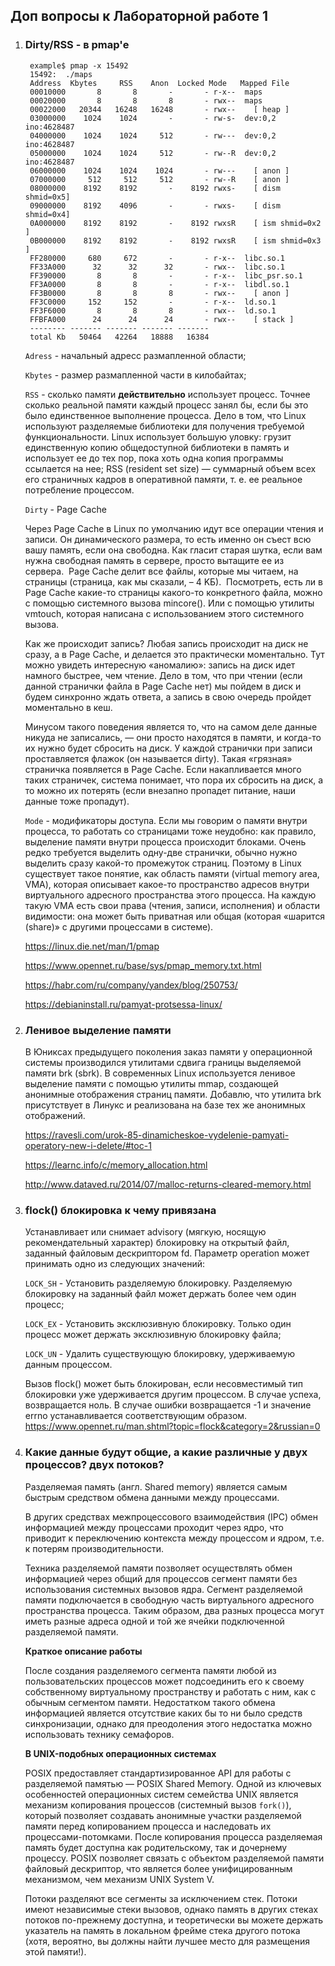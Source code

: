 ## Доп вопросы к Лабораторной работе 1
1. ### Dirty/RSS - в pmap'е
   ```
    example$ pmap -x 15492
    15492:  ./maps
    Address  Kbytes     RSS    Anon  Locked Mode   Mapped File
    00010000       8       8       -       - r-x--  maps
    00020000       8       8       8       - rwx--  maps
    00022000   20344   16248   16248       - rwx--    [ heap ]
    03000000    1024    1024       -       - rw-s-  dev:0,2 ino:4628487
    04000000    1024    1024     512       - rw---  dev:0,2 ino:4628487
    05000000    1024    1024     512       - rw--R  dev:0,2 ino:4628487
    06000000    1024    1024    1024       - rw---    [ anon ]
    07000000     512     512     512       - rw--R    [ anon ]
    08000000    8192    8192       -    8192 rwxs-    [ dism shmid=0x5]
    09000000    8192    4096       -       - rwxs-    [ dism shmid=0x4]
    0A000000    8192    8192       -    8192 rwxsR    [ ism shmid=0x2 ]
    0B000000    8192    8192       -    8192 rwxsR    [ ism shmid=0x3 ]
    FF280000     680     672       -       - r-x--  libc.so.1
    FF33A000      32      32      32       - rwx--  libc.so.1
    FF390000       8       8       -       - r-x--  libc_psr.so.1
    FF3A0000       8       8       -       - r-x--  libdl.so.1
    FF3B0000       8       8       8       - rwx--    [ anon ]
    FF3C0000     152     152       -       - r-x--  ld.so.1
    FF3F6000       8       8       8       - rwx--  ld.so.1
    FFBFA000      24      24      24       - rwx--    [ stack ]
    -------- ------- ------- ------- -------
    total Kb   50464   42264   18888   16384
    ``` 
    `Adress` - начальный адресс размапленной области;
    
    `Kbytes` - размер размапленной части в килобайтах;
    
    `RSS` - сколько памяти **действительно** использует процесс. Точнее сколько реальной памяти каждый процесс занял бы, если  бы  это было единственное выполнение процесса. Дело в том, что Linux используют разделяемые библиотеки для получения  требуемой  функциональности. Linux использует  большую  уловку:  грузит  единственную копию общедоступной библиотеки  в  память и использует ее до тех пор, пока хоть одна копия программы ссылается на нее;
    RSS (resident set size) — суммарный объем всех его страничных кадров в оперативной памяти, т. е. ее реальное потребление процессом.
    
    `Dirty` - Page Cache

      Через Page Cache в Linux по умолчанию идут все операции чтения и записи. Он динамического размера, то есть именно он съест всю вашу память, если она свободна. Как гласит старая шутка, если вам нужна свободная память в сервере, просто вытащите ее из сервера.  Page Cache делит все файлы, которые мы читаем, на страницы (страница, как мы сказали, – 4 KБ).  Посмотреть, есть ли в Page Cache какие-­то страницы какого-­то конкретного файла, можно с помощью системного вызова mincore(). Или с помощью утилиты vmtouch, которая написана с использованием этого системного вызова.

      Как же происходит запись? Любая запись происходит на диск не сразу, а в Page Cache, и делается это практически моментально. Тут можно увидеть интересную «аномалию»: запись на диск идет намного быстрее, чем чтение. Дело в том, что при чтении (если данной странички файла в Page Cache нет) мы пойдем в диск и будем синхронно ждать ответа, а запись в свою очередь пройдет моментально в кеш.

      Минусом такого поведения является то, что на самом деле данные никуда не записались, — они просто находятся в памяти, и когда-­то их нужно будет сбросить на диск. У каждой странички при записи проставляется флажок (он называется dirty). Такая «грязная» страничка появляется в Page Cache. Если накапливается много таких страничек, система понимает, что пора их сбросить на диск, а то можно их потерять (если внезапно пропадет питание, наши данные тоже пропадут).

    
    `Mode` - модификаторы доступа. Если мы говорим о памяти внутри процесса, то работать со страницами тоже неудобно: как правило, выделение памяти внутри процесса происходит блоками. Очень редко требуется выделить одну­-две странички, обычно нужно выделить сразу какой-­то промежуток страниц. Поэтому в Linux существует такое понятие, как область памяти (virtual memory area, VMA), которая описывает какое-­то пространство адресов внутри виртуального адресного пространства этого процесса. На каждую такую VMA есть свои права (чтения, записи, исполнения) и области видимости: она может быть приватная или общая (которая «шарится (share)» с другими процессами в системе).

    https://linux.die.net/man/1/pmap

    https://www.opennet.ru/base/sys/pmap_memory.txt.html
    
    https://habr.com/ru/company/yandex/blog/250753/
    
    https://debianinstall.ru/pamyat-protsessa-linux/
    
2. ### Ленивое выделение памяти

   В Юниксах предыдущего поколения заказ памяти у операционной системы производился утилитами сдвига границы выделяемой памяти brk (sbrk). В современных Linux используется ленивое выделение памяти с помощью утилиты mmap, создающей анонимные отображения страниц памяти. Добавлю, что утилита brk присутствует в Линукс и реализована на базе тех же анонимных отображений.

   https://ravesli.com/urok-85-dinamicheskoe-vydelenie-pamyati-operatory-new-i-delete/#toc-1
   
   https://learnc.info/c/memory_allocation.html

   http://www.dataved.ru/2014/07/malloc-returns-cleared-memory.html
        
3. ### flock() блокировка к чему привязана
   Устанавливает или снимает advisory (мягкую, носящую рекомендательный характер) блокировку на открытый файл, заданный файловым дескриптором fd. Параметр operation может принимать одно из следующих значений:
   
    `LOCK_SH` -  Установить разделяемую блокировку. Разделяемую блокировку на заданный файл может держать более чем один процесс;
   
   `LOCK_EX` - Установить эксклюзивную блокировку. Только один процесс может держать эксклюзивную блокировку файла;
   
   `LOCK_UN` - Удалить существующую блокировку, удерживаемую данным процессом.
   
   Вызов flock() может быть блокирован, если несовместимый тип блокировки уже удерживается другим процессом.
    В случае успеха, возвращается ноль. В случае ошибки возвращается -1 и значение errno устанавливается соответствующим образом.  
    https://www.opennet.ru/man.shtml?topic=flock&category=2&russian=0

4. ### Какие данные будут общие, а какие различные у двух процессов? двух потоков?
   Разделяемая память (англ. Shared memory) является самым быстрым средством обмена данными между процессами.

   В других средствах межпроцессового взаимодействия (IPC) обмен информацией между процессами проходит через ядро, что приводит к переключению контекста между процессом и ядром, т.е. к потерям производительности.

   Техника разделяемой памяти позволяет осуществлять обмен информацией через общий для процессов сегмент памяти без использования системных вызовов ядра. Сегмент разделяемой памяти подключается в свободную часть виртуального адресного пространства процесса. Таким образом, два разных процесса могут иметь разные адреса одной и той же ячейки подключенной разделяемой памяти.

   **Краткое описание работы**

   После создания разделяемого сегмента памяти любой из пользовательских процессов может подсоединить его к своему собственному виртуальному пространству и работать с ним, как с обычным сегментом памяти. Недостатком такого обмена информацией является отсутствие каких бы то ни было средств синхронизации, однако для преодоления этого недостатка можно использовать технику семафоров.

   **В UNIX-подобных операционных системах**

   POSIX предоставляет стандартизированное API для работы с разделяемой памятью — POSIX Shared Memory. Одной из ключевых особенностей операционных систем семейства UNIX является механизм копирования процессов (системный вызов `fork()`), который позволяет создавать анонимные участки разделяемой памяти перед копированием процесса и наследовать их процессами-потомками. После копирования процесса разделяемая память будет доступна как родительскому, так и дочернему процессу. POSIX позволяет связать с объектом разделяемой памяти файловый дескриптор, что является более унифицированным механизмом, чем механизм UNIX System V.

   Потоки разделяют все сегменты за исключением стек. Потоки имеют независимые стеки вызовов, однако память в других стеках потоков по-прежнему доступна, и теоретически вы можете держать указатель на память в локальном фрейме стека другого потока (хотя, вероятно, вы должны найти лучшее место для размещения этой памяти!).


